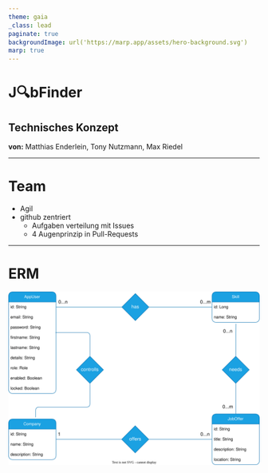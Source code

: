 ```yaml
---
theme: gaia
_class: lead
paginate: true
backgroundImage: url('https://marp.app/assets/hero-background.svg')
marp: true
---
```

# **J🔍bFinder**
## Technisches Konzept

**von:** Matthias Enderlein, Tony Nutzmann, Max Riedel

---

# Team
- Agil
- github zentriert
  - Aufgaben verteilung mit Issues
  - 4 Augenprinzip in Pull-Requests

---
# ERM
![bg 60%](ERM.svg)